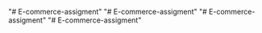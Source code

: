 "# E-commerce-assigment" 
"# E-commerce-assigment" 
"# E-commerce-assigment" 
"# E-commerce-assigment" 
